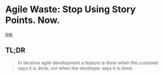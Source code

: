 # Agile Waste: Stop Using Story Points. Now.

[link](https://rigidity.medium.com/agile-waste-story-points-pt-1-a9df2572d0a3)

## TL;DR

> In iterative agile development a feature is done when the customer says it is done, not when the developer says it is done.

